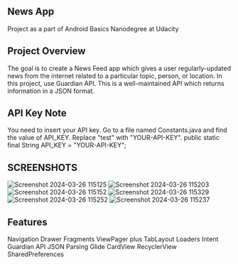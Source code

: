 ## News App
Project as a part of Android Basics Nanodegree at Udacity

## Project Overview
The goal is to create a News Feed app which gives a user regularly-updated news from the internet related to a particular topic, person, or location. In this project, use Guardian API. This is a well-maintained API which returns information in a JSON format.

## API Key Note
You need to insert your API key. Go to a file named Constants.java and find the value of API_KEY. Replace "test" with "YOUR-API-KEY".
public static final String API_KEY = "YOUR-API-KEY";

## SCREENSHOTS 
![Screenshot 2024-03-26 115125](https://github.com/mohdkaif2304/NewsTodayTimes/assets/118160035/b8b81131-9267-421b-9090-d7236d56e3e5)
![Screenshot 2024-03-26 115203](https://github.com/mohdkaif2304/NewsTodayTimes/assets/118160035/b1de5f5a-64df-4392-b608-87e08f472cb2)
![Screenshot 2024-03-26 115152](https://github.com/mohdkaif2304/NewsTodayTimes/assets/118160035/7313557a-83d8-46e3-a3f4-40fc9c9760ca)
![Screenshot 2024-03-26 115329](https://github.com/mohdkaif2304/NewsTodayTimes/assets/118160035/ec33255a-99c1-4d38-bfd8-7ef7699be5ce)
![Screenshot 2024-03-26 115252](https://github.com/mohdkaif2304/NewsTodayTimes/assets/118160035/385ba8e2-5992-4b2b-8b34-e7f68ce2dac9)
![Screenshot 2024-03-26 115237](https://github.com/mohdkaif2304/NewsTodayTimes/assets/118160035/374348cd-62db-4570-998c-fd44c90d06fa)

## Features
Navigation Drawer
Fragments
ViewPager plus TabLayout
Loaders
Intent
Guardian API
JSON Parsing
Glide
CardView
RecyclerView
SharedPreferences

